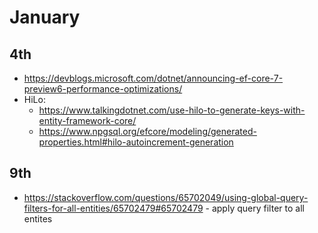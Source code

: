 # January

## 4th
- https://devblogs.microsoft.com/dotnet/announcing-ef-core-7-preview6-performance-optimizations/
- HiLo:
  - https://www.talkingdotnet.com/use-hilo-to-generate-keys-with-entity-framework-core/ 
  - https://www.npgsql.org/efcore/modeling/generated-properties.html#hilo-autoincrement-generation

## 9th 
- https://stackoverflow.com/questions/65702049/using-global-query-filters-for-all-entities/65702479#65702479 - apply query filter to all entites
